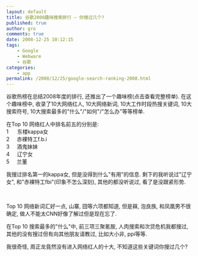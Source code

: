 ```yaml
---
layout: default
title: 谷歌2008趣味搜索排行 – 你搜过几个?
published: true
author: gro
comments: true
date: 2008-12-25 10:12:15
tags:
    - Google
    - Webware
    - 谷歌
categories:
    - app
permalink: /2008/12/25/google-search-ranking-2008.html
---
```

谷歌热榜在总结2008年度的排行, 还推出了一个趣味榜(点击查看完整榜单). 在这个趣味榜中, 收录了10大网络红人, 10大网络新词, 10大工作时段热搜关键词, 10大搜索符号, 10大搜索最多的"什么"/"如何"/"怎么办"等等榜单. 

在Top 10 网络红人中排名前五的分别是:   
1&#160;&#160;&#160;&#160;&#160; 东楼kappa女   
2&#160;&#160;&#160;&#160; 赤裸特工f.b.i   
3&#160;&#160;&#160;&#160; 酒鬼妹妹   
4&#160;&#160;&#160;&#160; 辽宁女   
5&#160;&#160;&#160;&#160; 兰董 

我搜过排名第一的kappa女, 但是没得到什么"有用"的信息. 剩下的我听说过"辽宁女", 和"赤裸特工fbi"(印象不怎么深刻), 其他的都没听说过, 看了是没跟紧形势. 



&#160;

Top 10 网络新词汇好一点, 山寨, 囧等六项都知道, 但是槑, 泡良族, 和凤凰男不很确定, 做人不能太CNN好像了解过但是现在忘了. 

在Top 10 搜索最多的"什么"中, 前三项三聚氰胺, 人肉搜索和次贷危机我都搜过, 其他的没有搜过但有向其他朋友请教过, 比如大小非, ppi等等.

我很奇怪, 周正龙竟然没有进入网络红人的十大, 不知道这些关键词你搜过几个?
